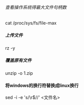 ###### 查看操作系统得最大文件句柄数
cat /proc/sys/fs/file-max 
##### 上传文件
rz -y
##### 覆盖原有文件
unzip -o 1.zip
#### 将windows的换行符替换成linux换行
sed -i -e 's/\r$//' <文件名>
